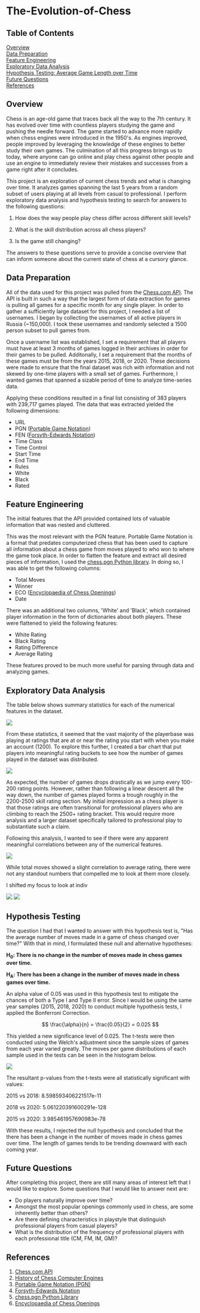 # The-Evolution-of-Chess
## Table of Contents
[Overview](#overview)<br/>
[Data Preparation](#data-preparation)<br/>
[Feature Engineering](#feature-engineering)<br/>
[Exploratory Data Analysis](#exploratory-data-analysis)<br/>
[Hypothesis Testing: Average Game Length over Time](#hypothesis-testing-average-game-length)<br/>
[Future Questions](#future-questions)<br/>
[References](#references)<br/>

## Overview

Chess is an age-old game that traces back all the way to the 7th century. It has evolved over time with countless players studying the game and pushing the needle forward. The game started to advance more rapidly when chess engines were introduced in the 1950's. As engines improved, people improved by leveraging the knowledge of these engines to better study their own games. The culmination of all this progress brings us to today, where anyone can go online and play chess against other people and use an engine to immediately review their mistakes and successes from a game right after it concludes.

This project is an exploration of current chess trends and what is changing over time. It analyzes games spanning the last 5 years from a random subset of users playing at all levels from casual to professional. I perform exploratory data analysis and hypothesis testing to search for answers to the following questions:

1. How does the way people play chess differ across different skill levels?

2. What is the skill distribution across all chess players?

3. Is the game still changing?

The answers to these questions serve to provide a concise overview that can inform someone about the current state of chess at a cursory glance.

## Data Preparation

All of the data used for this project was pulled from the [Chess.com API](https://www.chess.com/news/view/published-data-api). The API is built in such a way that the largest form of data extraction for games is pulling all games for a specific month for any single player. In order to gather a sufficiently large dataset for this project, I needed a list of usernames. I began by collecting the usernames of all active players in Russia (~150,000). I took these usernames and randomly selected a 1500 person subset to pull games from.

Once a username list was established, I set a requirement that all players must have at least 3 months of games logged in their archives in order for their games to be pulled. Additonally, I set a requirement that the months of these games must be from the years 2015, 2018, or 2020. These decisions were made to ensure that the final dataset was rich with information and not skewed by one-time players with a small set of games. Furthermore, I wanted games that spanned a sizable period of time to analyze time-series data.

Applying these conditions resulted in a final list consisting of 383 players with 239,717 games played. The data that was extracted yielded the following dimensions:
- URL
- PGN ([Portable Game Notation](https://en.wikipedia.org/wiki/Portable_Game_Notation))
- FEN ([Forsyth-Edwards Notation](https://en.wikipedia.org/wiki/Forsyth%E2%80%93Edwards_Notation))
- Time Class
- Time Control
- Start Time
- End Time
- Rules
- White
- Black
- Rated

## Feature Engineering

The initial features that the API provided contained lots of valuable information that was nested and cluttered.

This was the most relevant with the PGN feature. Portable Game Notation is a format that predates computerized chess that has been used to capture all information about a chess game from moves played to who won to where the game took place. In order to flatten the feature and extract all desired pieces of information, I used the [chess.pgn Python library](https://python-chess.readthedocs.io/en/v1.4.0/pgn.html). In doing so, I was able to get the following columns:
- Total Moves
- Winner
- ECO ([Encyclopaedia of Chess Openings](https://en.wikipedia.org/wiki/Encyclopaedia_of_Chess_Openings))
- Date

There was an additional two columns, 'White' and 'Black', which contained player information in the form of dictionaries about both players. These were flattened to yield the following features:
- White Rating
- Black Rating
- Rating Difference
- Average Rating

These features proved to be much more useful for parsing through data and analyzing games.

## Exploratory Data Analysis

The table below shows summary statistics for each of the numerical features in the dataset.

<img src='imgs/feature_statistics.png'>

From these statistics, it seemed that the vast majority of the playerbase was playing at ratings that are at or near the rating you start with when you make an account (1200). To explore this further, I created a bar chart that put players into meaningful rating buckets to see how the number of games played in the dataset was distributed.

<img src='imgs/games_per_rating_group.png'>

As expected, the number of games drops drastically as we jump every 100-200 rating points. However, rather than following a linear descent all the way down, the number of games played forms a trough roughly in the 2200-2500 skill rating section. My initial impression as a chess player is that those ratings are often transitional for professional players who are climbing to reach the 2500+ rating bracket. This would require more analysis and a larger dataset specifically tailored to professional play to substantiate such a claim.

Following this analysis, I wanted to see if there were any apparent meaningful correlations between any of the numerical features.

<img src='imgs/corr_mtx.png'>

While total moves showed a slight correlation to average rating, there were not any standout numbers that compelled me to look at them more closely.

I shifted my focus to look at indiv

<img src='imgs/random_user_rating_progression.png'>



<img src='imgs/top_5_openings_per_ELO.png'>

## Hypothesis Testing

The question I had that I wanted to answer with this hypothesis test is, "Has the average number of moves made in a game of chess changed over time?" With that in mind, I formulated these null and alternative hypotheses:

**H<sub>0</sub>: There is no change in the number of moves made in chess games over time.**

**H<sub>A</sub>: There has been a change in the number of moves made in chess games over time.**

An alpha value of 0.05 was used in this hypothesis test to mitigate the chances of both a Type I and Type II error. Since I would be using the same year samples (2015, 2018, 2020) to conduct multiple hypothesis tests, I applied the Bonferroni Correction.

$$ \frac{\alpha}{n} = \frac{0.05}{2} = 0.025 $$

This yielded a new significance level of 0.025. The t-tests were then conducted using the Welch's adjustment since the sample sizes of games from each year varied greatly. The moves per game distributions of each sample used in the tests can be seen in the histogram below.

<img src='imgs/YoY_moves_per_game_ttest.png'>

The resultant p-values from the t-tests were all statistically significant with values:

2015 vs 2018: 8.598593406221517e-11

2018 vs 2020: 5.061220391600291e-128

2015 vs 2020: 3.985461957690983e-78

With these results, I rejected the null hypothesis and concluded that the there has been a change in the number of moves made in chess games over time. The length of games tends to be trending downward with each coming year.

## Future Questions

After completing this project, there are still many areas of interest left that I would like to explore. Some questions that I would like to answer next are:
- Do players naturally improve over time?
- Amongst the most popular openings commonly used in chess, are some inherently better than others?
- Are there defining characteristics in playstyle that distinguish professional players from casual players?
- What is the distribution of the frequency of professional players with each professional title (CM, FM, IM, GM)?

## References

1. [Chess.com API](https://www.chess.com/news/view/published-data-api)
2. [History of Chess Computer Engines](https://chessentials.com/history-of-chess-computer-engines/)
3. [Portable Game Notation (PGN)](https://en.wikipedia.org/wiki/Portable_Game_Notation)
4. [Forsyth-Edwards Notation](https://en.wikipedia.org/wiki/Forsyth%E2%80%93Edwards_Notation)
5. [chess.pgn Python Library](https://python-chess.readthedocs.io/en/v1.4.0/pgn.html)
6. [Encyclopaedia of Chess Openings](https://en.wikipedia.org/wiki/Encyclopaedia_of_Chess_Openings)